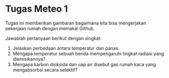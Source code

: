 # Tugas Meteo 1 

Tugas ini memberikan gambaran bagaimana kita bisa mengerjakan pekerjaan rumah dengan memakai Github.

Jawablah pertanyaan berikut dengan singkat:
1. Jelaskan perbedaan antara temperatur dan panas.
2. Mengapa temperatur sebuah benda mempengaruhi tingkat radiasi yang diemisikannya?
3. Mengapa karbon dioksida dan uap air disebut gas rumah kaca yang mengabsorbsi secara selektif?
